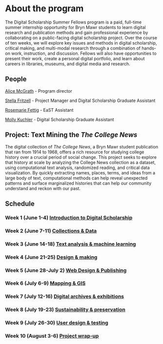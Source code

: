 # About the program

The Digital Scholarship Summer Fellows program is a paid, full-time summer internship opportunity for Bryn Mawr students to learn digital research and publication methods and gain professional experience by collaborating on a public-facing digital scholarship project. Over the course of ten weeks, we will explore key issues and methods in digital scholarship, critical making, and multi-modal research through a combination of hands-on work, instruction, and discussion. Fellows will also have opportunities to present their work, create a personal digital portfolio, and learn about careers in libraries, museums, and digital media and research.

## People

[Alice McGrath](mailto:amcgrath1@brynmawr.edu) - Program director

[Stella Fritzell](mailto:sfritzell@brynmawr.edu) - Project Manager and Digital Scholarship Graduate Assistant

[Rosemarie Fettig](mailto:rfettig@brynmawr.edu) - EaST Assistant

[Molly Kuchler](mailto:mkuchler@brynmawr.edu) - Digital Scholarship Graduate Assistant

## Project: Text Mining the *The College News*
The digital collection of *The College News*, a Bryn Mawr student publication that ran from 1914 to 1968, offers a rich resource for studying college history over a crucial period of social change. This project seeks to explore that history at scale by analyzing the College News collection as a dataset, using computational text analysis, randomized reading, and critical data visualization. By quickly extracting names, places, terms, and ideas from a large body of text, computational methods can help reveal unexpected patterns and surface marginalized histories that can help our community understand and reckon with our past.

## Schedule

### Week 1 (June 1-4) [Introduction to Digital Scholarship](weeks/01-intro.md)

### Week 2 (June 7-11) [Collections & Data](weeks/02-data.md)

### Week 3 (June 14-18) [Text analysis & machine learning](weeks/03-text.md)

### Week 4 (June 21-25) [Design & making](weeks/04-design.md)

### Week 5 (June 28-July 2) [Web Design & Publishing](weeks/05-web.md)

### Week 6 (July 6-9) [Mapping & GIS](weeks/06-maps.md)

### Week 7 (July 12-16) [Digital archives & exhibitions](weeks/07-exhibits.md)

### Week 8 (July 19-23) [Sustainability & preservation](weeks/08-sustain.md)

### Week 9 (July 26-30) [User design & testing](weeks/09-testing.md)

### Week 10 (August 3-6) [Project wrap-up](weeks/10-end.md)
